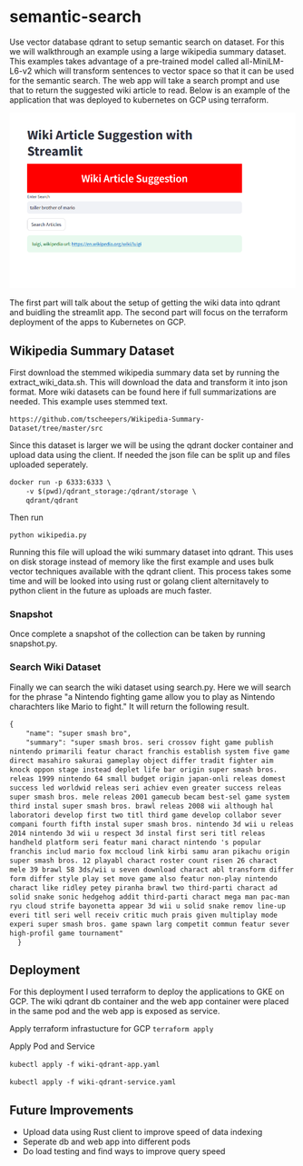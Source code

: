 # semantic-search
Use vector database qdrant to setup semantic search on dataset. For this we will walkthrough an example using a large wikipedia summary dataset. This examples takes advantage of a pre-trained model called all-MiniLM-L6-v2 which will transform sentences to vector space so that it can be used for the semantic search. The web app will take a search prompt and use that to return the suggested wiki article to read. Below is an example of the application that was deployed to kubernetes on GCP using terraform.

![webapp example](https://raw.githubusercontent.com/jbrcoleman/semantic-search/main/luigi_streamlit.PNG)

The first part will talk about the setup of getting the wiki data into qdrant and buidling the streamlit app. The second part will focus on the terraform deployment of the apps to Kubernetes on GCP. 

## Wikipedia Summary Dataset

First download the stemmed wikipedia summary data set by running the extract_wiki_data.sh. This will download the data and transform it into json format. More wiki datasets can be found here if full summarizations are needed. This example uses stemmed text.

```
https://github.com/tscheepers/Wikipedia-Summary-Dataset/tree/master/src
```

Since this dataset is larger we will be using the qdrant docker container and upload data using the client. If needed the json file can be split up and files uploaded seperately.
```
docker run -p 6333:6333 \
    -v $(pwd)/qdrant_storage:/qdrant/storage \
    qdrant/qdrant
```

Then run
```
python wikipedia.py
```
Running this file will upload the wiki summary dataset into qdrant. This uses on disk storage instead of memory like the first example and uses bulk vector techniques available with the qdrant client. This process takes some time and will be looked into using rust or golang client alternitavely to python client in the future as uploads are much faster.

### Snapshot
Once complete a snapshot of the collection can be taken by running snapshot.py.


### Search Wiki Dataset

Finally we can search the wiki dataset using search.py. Here we will search for the phrase "a Nintendo fighting game allow you to play as Nintendo charachters like Mario to fight." It will return the following result.

```
{
    "name": "super smash bro",
    "summary": "super smash bros. seri crossov fight game publish nintendo primarili featur charact franchis establish system five game direct masahiro sakurai gameplay object differ tradit fighter aim knock oppon stage instead deplet life bar origin super smash bros. releas 1999 nintendo 64 small budget origin japan-onli releas domest success led worldwid releas seri achiev even greater success releas super smash bros. mele releas 2001 gamecub becam best-sel game system third instal super smash bros. brawl releas 2008 wii although hal laboratori develop first two titl third game develop collabor sever compani fourth fifth instal super smash bros. nintendo 3d wii u releas 2014 nintendo 3d wii u respect 3d instal first seri titl releas handheld platform seri featur mani charact nintendo 's popular franchis includ mario fox mccloud link kirbi samu aran pikachu origin super smash bros. 12 playabl charact roster count risen 26 charact mele 39 brawl 58 3ds/wii u seven download charact abl transform differ form differ style play set move game also featur non-play nintendo charact like ridley petey piranha brawl two third-parti charact ad solid snake sonic hedgehog addit third-parti charact mega man pac-man ryu cloud strife bayonetta appear 3d wii u solid snake remov line-up everi titl seri well receiv critic much prais given multiplay mode experi super smash bros. game spawn larg competit commun featur sever high-profil game tournament"
  }
```

## Deployment
For this deployment I used terraform to deploy the applications to GKE on GCP. The wiki qdrant db container and the web app container were placed in the same pod and the web app is exposed as service. 

Apply terraform infrastucture for GCP
`terraform apply`

Apply Pod and Service

`kubectl apply -f wiki-qdrant-app.yaml`

`kubectl apply -f wiki-qdrant-service.yaml`


## Future Improvements
- Upload data using Rust client to improve speed of data indexing
- Seperate db and web app into different pods
- Do load testing and find ways to improve query speed